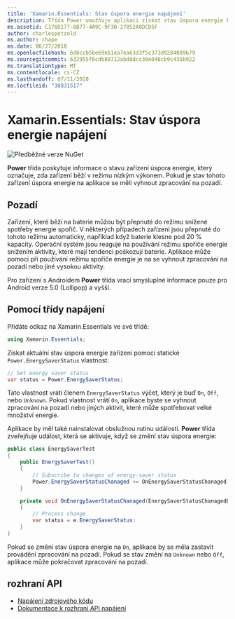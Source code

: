 ```yaml
---
title: 'Xamarin.Essentials: Stav úspora energie napájení'
description: Třída Power umožňuje aplikaci získat stav úspora energie k určení, pokud zařízení pracuje v režimu nízkým výkonem.
ms.assetid: C176D177-8B77-4A9C-9F3B-27852A8DCD5F
author: charlespetzold
ms.author: chape
ms.date: 06/27/2018
ms.openlocfilehash: 6d8ccb5be69eb1ea7ea63d3f5c373d9284089679
ms.sourcegitcommit: 632955f8cdb80712abd8dcc30e046cb9c435b922
ms.translationtype: MT
ms.contentlocale: cs-CZ
ms.lasthandoff: 07/11/2018
ms.locfileid: "38831517"
---
```

# <a name="xamarinessentials-power-energy-saver-status"></a>Xamarin.Essentials: Stav úspora energie napájení

![Předběžné verze NuGet](~/media/shared/pre-release.png)

**Power** třída poskytuje informace o stavu zařízení úspora energie, který označuje, zda zařízení běží v režimu nízkým výkonem. Pokud je stav tohoto zařízení úspora energie na aplikace se měli vyhnout zpracování na pozadí.

## <a name="background"></a>Pozadí

Zařízení, které běží na baterie můžou být přepnuté do režimu snížené spotřeby energie spořič. V některých případech zařízení jsou přepnuté do tohoto režimu automaticky, například když baterie klesne pod 20 % kapacity. Operační systém jsou reaguje na používání režimu spořiče energie snížením aktivity, které mají tendenci poškozují baterie. Aplikace může pomoci při používání režimu spořiče energie je na se vyhnout zpracování na pozadí nebo jiné vysokou aktivity.

Pro zařízení s Androidem **Power** třída vrací smysluplné informace pouze pro Android verze 5.0 (Lollipop) a vyšší.

## <a name="using-the-power-class"></a>Pomocí třídy napájení

Přidáte odkaz na Xamarin.Essentials ve své třídě:

```csharp
using Xamarin.Essentials;
```

Získat aktuální stav úspora energie zařízení pomocí statické `Power.EnergySaverStatus` vlastnost:

```csharp
// Get energy saver status
var status = Power.EnergySaverStatus;
```

Tato vlastnost vrátí členem `EnergySaverStatus` výčet, který je buď `On`, `Off`, nebo `Unknown`. Pokud vlastnost vrátí `On`, aplikace byste se vyhnout zpracování na pozadí nebo jiných aktivit, které může spotřebovat velké množství energie.

Aplikace by měl také nainstalovat obslužnou rutinu události. **Power** třída zveřejňuje událost, která se aktivuje, když se změní stav úspora energie:

```csharp
public class EnergySaverTest
{
    public EnergySaverTest()
    {
        // Subscribe to changes of energy-saver status
        Power.EnergySaverStatusChanaged += OnEnergySaverStatusChanaged;
    }

    private void OnEnergySaverStatusChanaged(EnergySaverStatusChanagedEventArgs e)
    {
        // Process change
        var status = e.EnergySaverStatus;
    }
}
```

Pokud se změní stav úspora energie na `On`, aplikace by se měla zastavit provádění zpracování na pozadí. Pokud se stav změní na `Unknown` nebo `Off`, aplikace může pokračovat zpracování na pozadí.

## <a name="api"></a>rozhraní API

- [Napájení zdrojového kódu](https://github.com/xamarin/Essentials/tree/master/Xamarin.Essentials/Power)
- [Dokumentace k rozhraní API napájení](xref:Xamarin.Essentials.Power)
